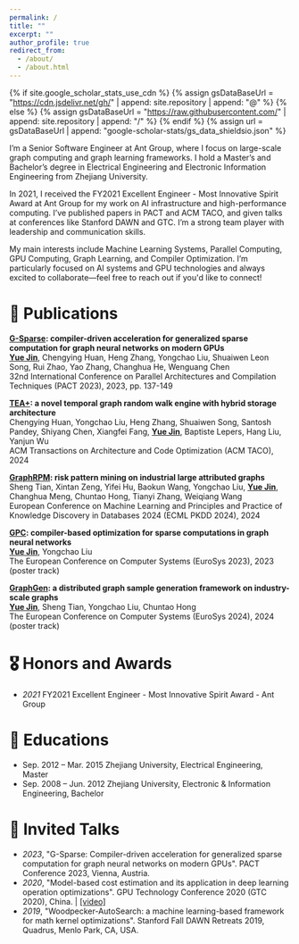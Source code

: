 ```yaml
---
permalink: /
title: ""
excerpt: ""
author_profile: true
redirect_from: 
  - /about/
  - /about.html
---
```


{% if site.google_scholar_stats_use_cdn %}
{% assign gsDataBaseUrl = "https://cdn.jsdelivr.net/gh/" | append: site.repository | append: "@" %}
{% else %}
{% assign gsDataBaseUrl = "https://raw.githubusercontent.com/" | append: site.repository | append: "/" %}
{% endif %}
{% assign url = gsDataBaseUrl | append: "google-scholar-stats/gs_data_shieldsio.json" %}

<span class='anchor' id='about-me'></span>
I’m a Senior Software Engineer at Ant Group, where I focus on large-scale graph computing and graph learning frameworks. I hold a Master’s and Bachelor’s degree in Electrical Engineering and Electronic Information Engineering from Zhejiang University.

In 2021, I received the FY2021 Excellent Engineer - Most Innovative Spirit Award at Ant Group for my work on AI infrastructure and high-performance computing. I’ve published papers in PACT and ACM TACO, and given talks at conferences like Stanford DAWN and GTC. I’m a strong team player with leadership and communication skills.

My main interests include Machine Learning Systems, Parallel Computing, GPU Computing, Graph Learning, and Compiler Optimization. I’m particularly focused on AI systems and GPU technologies and always excited to collaborate—feel free to reach out if you'd like to connect!

<!-- 
I am currently a senior software engineer at Ant Group in Hangzhou, China, focusing on large-scale graph computing and learning. 

I hold both a bachelor's and a master's degree in Electronic Information Engineering from Zhejiang University.

My research interests encompass: Machine Learning Systems, Parallel Computing, High-Performance Computing, and Compiler Optimization.

这是一个多行注释的示例。
它可以跨多行书写。
Markdown 不会解析这部分内容。
# 🔥 News
- *2024.06*: &nbsp;🎉🎉 Our paper "GraphRPM: Risk Pattern Mining on Industrial Large Attributed Graphs"  has got accepted by ECML PKDD 2024

-->

# 📝 Publications 
**[G-Sparse](https://jinderek.github.io/g-sparse.pdf): compiler-driven acceleration for generalized sparse computation for graph neural networks on modern GPUs**<br>
**<u>Yue Jin</u>**, Chengying Huan, Heng Zhang, Yongchao Liu, Shuaiwen Leon Song, Rui Zhao, Yao Zhang, Changhua He, Wenguang Chen<br>
32nd International Conference on Parallel Architectures and Compilation Techniques (PACT 2023), 2023, pp. 137-149<br>

**[TEA+](https://jinderek.github.io/tea+.pdf): a novel temporal graph random walk engine with hybrid storage architecture**<br>
Chengying Huan, Yongchao Liu, Heng Zhang, Shuaiwen Song, Santosh Pandey, Shiyang Chen, Xiangfei Fang, **<u>Yue Jin</u>**, Baptiste Lepers, Hang Liu, Yanjun Wu<br>
ACM Transactions on Architecture and Code Optimization (ACM TACO), 2024<br>

**[GraphRPM](https://jinderek.github.io/GraphRPM.pdf): risk pattern mining on industrial large attributed graphs**<br>
Sheng Tian, Xintan Zeng, Yifei Hu, Baokun Wang, Yongchao Liu, **<u>Yue Jin</u>**, Changhua Meng, Chuntao Hong, Tianyi Zhang, Weiqiang Wang<br>
European Conference on Machine Learning and Principles and Practice of Knowledge Discovery in Databases 2024 (ECML PKDD 2024), 2024<br>

**[GPC](https://jinderek.github.io/gpc.pdf): compiler-based optimization for sparse computations in graph neural networks**<br>
**<u>Yue Jin</u>**, Yongchao Liu<br>
The European Conference on Computer Systems (EuroSys 2023), 2023 (poster track)<br>

**[GraphGen](https://jinderek.github.io/GraphGen.pdf): a distributed graph sample generation framework on industry-scale graphs**<br>
**<u>Yue Jin</u>**, Sheng Tian, Yongchao Liu, Chuntao Hong<br>
The European Conference on Computer Systems (EuroSys 2024), 2024 (poster track)<br>

# 🎖 Honors and Awards
- *2021* FY2021 Excellent Engineer - Most Innovative Spirit Award - Ant Group

# 📖 Educations
- Sep. 2012 – Mar. 2015 Zhejiang University, Electrical Engineering, Master
- Sep. 2008 – Jun. 2012 Zhejiang University, Electronic & Information Engineering, Bachelor

# 💬 Invited Talks
- *2023*, "G-Sparse: Compiler-driven acceleration for generalized sparse computation for graph neural networks on modern GPUs". PACT Conference 2023, Vienna, Austria.
- *2020*, "Model-based cost estimation and its application in deep learning operation optimizations". GPU Technology Conference 2020 (GTC 2020), China. \| [\[video\]](https://www.nvidia.cn/on-demand/session/gtccn2020-cns20774/) 
- *2019*, "Woodpecker-AutoSearch: a machine learning-based framework for math kernel optimizations". Stanford Fall DAWN Retreats 2019, Quadrus, Menlo Park, CA, USA.

